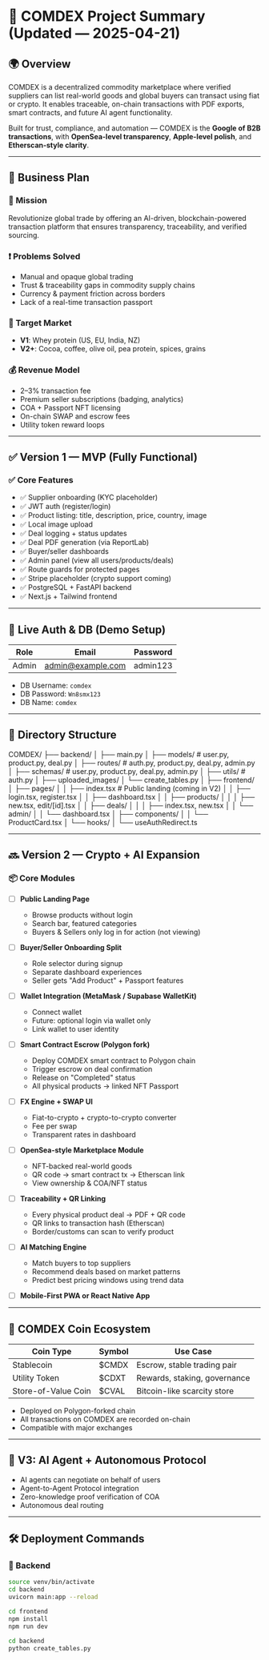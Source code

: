 # 🧾 COMDEX Project Summary (Updated — 2025-04-21)

## 🌍 Overview

COMDEX is a decentralized commodity marketplace where verified suppliers can list real-world goods and global buyers can transact using fiat or crypto. It enables traceable, on-chain transactions with PDF exports, smart contracts, and future AI agent functionality.

Built for trust, compliance, and automation — COMDEX is the **Google of B2B transactions**, with **OpenSea-level transparency**, **Apple-level polish**, and **Etherscan-style clarity**.

---

## 🔹 Business Plan

### 🎯 Mission
Revolutionize global trade by offering an AI-driven, blockchain-powered transaction platform that ensures transparency, traceability, and verified sourcing.

### ❗ Problems Solved
- Manual and opaque global trading
- Trust & traceability gaps in commodity supply chains
- Currency & payment friction across borders
- Lack of a real-time transaction passport

### 🎯 Target Market
- **V1**: Whey protein (US, EU, India, NZ)
- **V2+**: Cocoa, coffee, olive oil, pea protein, spices, grains

### 💰 Revenue Model
- 2–3% transaction fee
- Premium seller subscriptions (badging, analytics)
- COA + Passport NFT licensing
- On-chain SWAP and escrow fees
- Utility token reward loops

---

## ✅ Version 1 — MVP (Fully Functional)

### ✅ Core Features
- ✅ Supplier onboarding (KYC placeholder)
- ✅ JWT auth (register/login)
- ✅ Product listing: title, description, price, country, image
- ✅ Local image upload
- ✅ Deal logging + status updates
- ✅ Deal PDF generation (via ReportLab)
- ✅ Buyer/seller dashboards
- ✅ Admin panel (view all users/products/deals)
- ✅ Route guards for protected pages
- ✅ Stripe placeholder (crypto support coming)
- ✅ PostgreSQL + FastAPI backend
- ✅ Next.js + Tailwind frontend

---

## 🧠 Live Auth & DB (Demo Setup)

| Role    | Email               | Password  |
|---------|---------------------|-----------|
| Admin   | admin@example.com   | admin123  |

- DB Username: `comdex`  
- DB Password: `Wn8smx123`  
- DB Name: `comdex`  

---

## 🧱 Directory Structure

COMDEX/ ├── backend/ │ ├── main.py │ ├── models/ # user.py, product.py, deal.py │ ├── routes/ # auth.py, product.py, deal.py, admin.py │ ├── schemas/ # user.py, product.py, deal.py, admin.py │ ├── utils/ # auth.py │ ├── uploaded_images/ │ └── create_tables.py │ ├── frontend/ │ ├── pages/ │ │ ├── index.tsx # Public landing (coming in V2) │ │ ├── login.tsx, register.tsx │ │ ├── dashboard.tsx │ │ ├── products/ │ │ │ ├── new.tsx, edit/[id].tsx │ │ ├── deals/ │ │ │ ├── index.tsx, new.tsx │ │ └── admin/ │ │ └── dashboard.tsx │ ├── components/ │ │ └── ProductCard.tsx │ └── hooks/ │ └── useAuthRedirect.ts

---

## 🔜 Version 2 — Crypto + AI Expansion

### 📦 Core Modules
- [ ] **Public Landing Page**  
  - Browse products without login  
  - Search bar, featured categories  
  - Buyers & Sellers only log in for action (not viewing)

- [ ] **Buyer/Seller Onboarding Split**  
  - Role selector during signup  
  - Separate dashboard experiences  
  - Seller gets "Add Product" + Passport features

- [ ] **Wallet Integration (MetaMask / Supabase WalletKit)**  
  - Connect wallet  
  - Future: optional login via wallet only  
  - Link wallet to user identity

- [ ] **Smart Contract Escrow (Polygon fork)**  
  - Deploy COMDEX smart contract to Polygon chain  
  - Trigger escrow on deal confirmation  
  - Release on "Completed" status  
  - All physical products → linked NFT Passport

- [ ] **FX Engine + SWAP UI**  
  - Fiat-to-crypto + crypto-to-crypto converter  
  - Fee per swap  
  - Transparent rates in dashboard

- [ ] **OpenSea-style Marketplace Module**  
  - NFT-backed real-world goods  
  - QR code → smart contract tx → Etherscan link  
  - View ownership & COA/NFT status

- [ ] **Traceability + QR Linking**  
  - Every physical product deal → PDF + QR code  
  - QR links to transaction hash (Etherscan)  
  - Border/customs can scan to verify product

- [ ] **AI Matching Engine**  
  - Match buyers to top suppliers  
  - Recommend deals based on market patterns  
  - Predict best pricing windows using trend data

- [ ] **Mobile-First PWA or React Native App**

---

## 💸 COMDEX Coin Ecosystem

| Coin Type            | Symbol  | Use Case                                  |
|----------------------|---------|-------------------------------------------|
| Stablecoin           | $CMDX   | Escrow, stable trading pair               |
| Utility Token        | $CDXT   | Rewards, staking, governance              |
| Store-of-Value Coin  | $CVAL   | Bitcoin-like scarcity store               |

- Deployed on Polygon-forked chain
- All transactions on COMDEX are recorded on-chain
- Compatible with major exchanges

---

## 🤖 V3: AI Agent + Autonomous Protocol

- AI agents can negotiate on behalf of users
- Agent-to-Agent Protocol integration
- Zero-knowledge proof verification of COA
- Autonomous deal routing

---

## 🛠️ Deployment Commands

### 🐍 Backend
```bash
source venv/bin/activate
cd backend
uvicorn main:app --reload

cd frontend
npm install
npm run dev

cd backend
python create_tables.py

